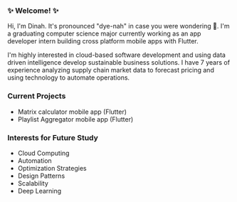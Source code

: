 ### :sparkles: Welcome! :sparkles:

Hi, I'm Dinah. It's pronounced "dye-nah" in case you were wondering 🙂. I'm a graduating computer science major currently working as an app developer intern building cross platform mobile apps with Flutter.

I'm highly interested in cloud-based software development and using data driven intelligence develop sustainable business solutions. I have 7 years of experience analyzing supply chain market data to forecast pricing and using technology to automate operations. 

### Current Projects
- Matrix calculator mobile app (Flutter)
- Playlist Aggregator mobile app (Flutter)

### Interests for Future Study
- Cloud Computing
- Automation
- Optimization Strategies
- Design Patterns
- Scalability
- Deep Learning

<!--
**dinahcj/dinahcj** is a ✨ _special_ ✨ repository because its `README.md` (this file) appears on your GitHub profile.
